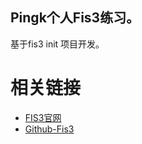 ## Pingk个人Fis3练习。

基于fis3 init 项目开发。

# 相关链接
- [FIS3官网](http://fis.baidu.com/)
- [Github-Fis3](http://fis.baidu.com/)